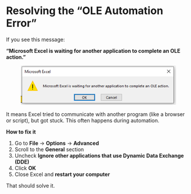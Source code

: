 # Resolving the “OLE Automation Error”

If you see this message:

**“Microsoft Excel is waiting for another application to complete an OLE action.”**

<div align="left"><figure><img src="../.gitbook/assets/image.png" alt=""><figcaption></figcaption></figure></div>

It means Excel tried to communicate with another program (like a browser or script), but got stuck. This often happens during automation.

**How to fix it**

1. Go to **File** → **Options** → **Advanced**
2. Scroll to the **General** section
3. Uncheck **Ignore other applications that use Dynamic Data Exchange (DDE)**
4. Click **OK**
5. Close Excel and **restart your computer**

That should solve it.
